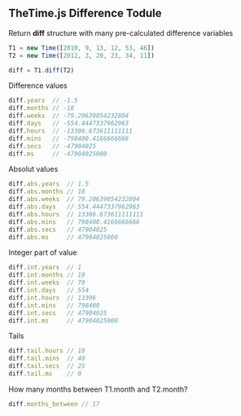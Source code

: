 ## TheTime.js Difference Todule

Return **diff** structure with many pre-calculated difference variables

```javascript
T1 = new Time([2010, 9, 13, 12, 53, 46])
T2 = new Time([2012, 3, 20, 23, 34, 11])

diff = T1.diff(T2)
```

Difference values

```javascript
diff.years  // -1.5
diff.months // -18
diff.weeks  // -79.20639054232804
diff.days   // -554.4447337962963
diff.hours  // -13306.673611111111
diff.mins   // -798400.4166666666
diff.secs   // -47904025
diff.ms     // -47904025000
```

Absolut values

```javascript
diff.abs.years  // 1.5
diff.abs.months // 18
diff.abs.weeks  // 79.20639054232804
diff.abs.days   // 554.4447337962963
diff.abs.hours  // 13306.673611111111
diff.abs.mins   // 798400.4166666666
diff.abs.secs   // 47904025
diff.abs.ms     // 47904025000
```

Integer part of value

```javascript
diff.int.years  // 1
diff.int.months // 18
diff.int.weeks  // 79
diff.int.days   // 554	
diff.int.hours  // 13306
diff.int.mins   // 798400
diff.int.secs   // 47904025
diff.int.ms     // 47904025000
```

Tails

```javascript
diff.tail.hours // 10
diff.tail.mins  // 40
diff.tail.secs  // 25
diff.tail.ms    // 0
```

How many months between T1.month and T2.month?

```javascript
diff.months_between // 17
```